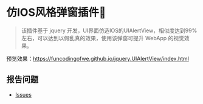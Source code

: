 # 仿IOS风格弹窗插件<g-emoji alias="dog" fallback-src="https://assets-cdn.github.com/images/icons/emoji/unicode/1f436.png" ios-version="6.0">🐶</g-emoji>
> 该插件基于 jquery 开发，UI界面仿造IOS的UIAlertView，相似度达到99%左右，可以达到以假乱真的效果，使用该弹窗可提升 WebApp 的视觉效果。

预览效果：https://funcodingofwe.github.io/jquery.UIAlertView/index.html

## 报告问题

- [Issues](https://github.com/FunCodingOfWe/jquery.UIAlertView/issues "report question")
